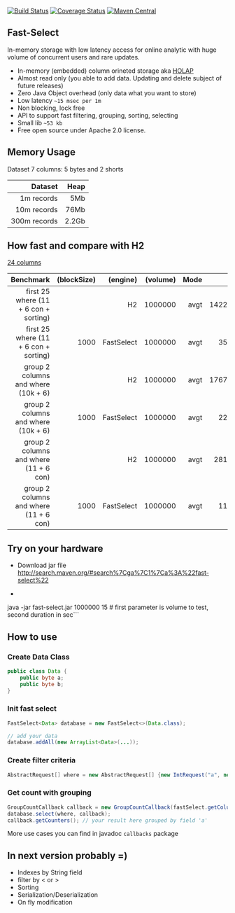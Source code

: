 [![Build Status](https://travis-ci.org/terma/fast-select.svg?branch=start)](https://travis-ci.org/terma/fast-select)
[![Coverage Status](https://coveralls.io/repos/terma/fast-select/badge.svg?branch=master&service=github)](https://coveralls.io/github/terma/fast-select?branch=master) [![Maven Central](https://maven-badges.herokuapp.com/maven-central/com.github.terma/fast-select/badge.svg)](https://maven-badges.herokuapp.com/maven-central/com.github.terma/fast-select/)

## Fast-Select 

In-memory storage with low latency access for online analytic with huge volume of concurrent users and rare updates.

* In-memory (embedded) column orineted storage aka [HOLAP](https://en.wikipedia.org/wiki/HOLAP)
* Almost read only (you able to add data. Updating and delete subject of future releases)
* Zero Java Object overhead (only data what you want to store)
* Low latency ```~15 msec per 1m```
* Non blocking, lock free
* API to support fast filtering, grouping, sorting, selecting
* Small lib ```~53 kb```
* Free open source under Apache 2.0 license.

## Memory Usage

Dataset 7 columns: 5 bytes and 2 shorts

| Dataset       | Heap | 
| -------------:|---:|
| 1m records| 5Mb |
| 10m records | 76Mb |
| 300m records | 2.2Gb | 

## How fast and compare with H2

[24 columns](https://github.com/terma/fast-select/blob/master/src/main/java/com/github/terma/fastselect/demo/DemoData.java)

| Benchmark                              | (blockSize)   | (engine) |(volume) |Mode |Cnt    |Score  |
| --------------------------------------:|--------------:|---------:|--------:|----:|------:|------:|
|first 25 where (11 + 6 con + sorting) |     |        H2|   1000000|  avgt     |  1422.091|          ms/op|
|first 25 where (11 + 6 con + sorting) |    1000  |FastSelect |  1000000 | avgt     |    35.328  |        ms/op|
|group 2 columns and where (10k + 6)         |          |        H2 |  1000000 | avgt    |   1767.386   |       ms/op|
|group 2 columns and where (10k + 6)         |        1000  |FastSelect |  1000000 | avgt   |      22.685    |      ms/op|
|group 2 columns and where (11 + 6 con)             |          |        H2 |  1000000 | avgt  |      281.696     |     ms/op|
|group 2 columns and where (11 + 6 con)            |        1000  |FastSelect |  1000000  |avgt |        11.773      |    ms/op|

## Try on your hardware

- Download jar file http://search.maven.org/#search%7Cga%7C1%7Ca%3A%22fast-select%22
- ```bash
java -jar fast-select.jar 1000000 15 # first parameter is volume to test, second duration in sec```

## How to use

### Create Data Class

```java
public class Data {
    public byte a;
    public byte b;
}
```

### Init fast select

```java
FastSelect<Data> database = new FastSelect<>(Data.class);

// add your data
database.addAll(new ArrayList<Data>(...)); 
```
### Create filter criteria 
```java
AbstractRequest[] where = new AbstractRequest[] {new IntRequest("a", new int[]{12, 3})};
```

### Get count with grouping
```java
GroupCountCallback callback = new GroupCountCallback(fastSelect.getColumnsByNames().get("a"));
database.select(where, callback);
callback.getCounters(); // your result here grouped by field 'a'
```

More use cases you can find in javadoc ```callbacks``` package

## In next version probably =)

* Indexes by String field
* filter by < or >
* Sorting
* Serialization/Deserialization
* On fly modification
